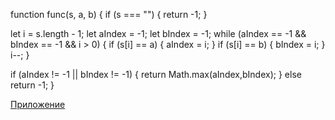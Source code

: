 function func(s, a, b) 
  {
  if (s === "") 
  {
    return -1;
  }

  let i = s.length - 1;
  let aIndex = -1;
  let bIndex = -1;
  while (aIndex == -1 && bIndex == -1 && i > 0) 
  {
    if (s[i] == a) 
    {
      aIndex = i;
    }
    if (s[i] == b) 
    {
      bIndex = i;
    }
    i--;
  }

  if (aIndex != -1 || bIndex != -1) 
  {
    return Math.max(aIndex,bIndex);
  } 
  else return -1;
}

[Приложение](https://brave-developers-test.vercel.app/)
